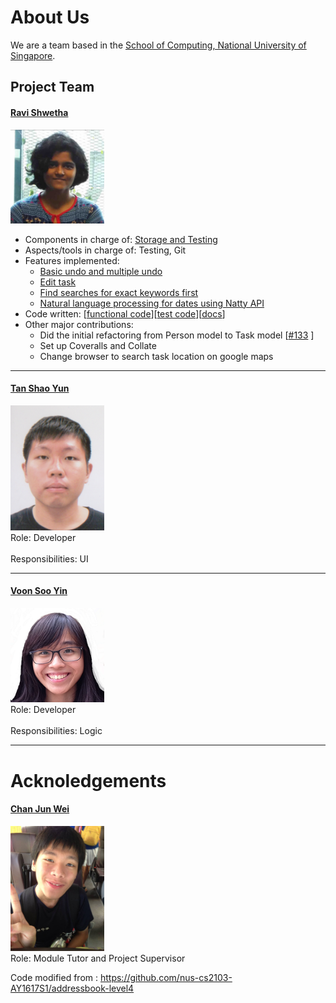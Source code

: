 # About Us

We are a team based in the [School of Computing, National University of Singapore](http://www.comp.nus.edu.sg).

## Project Team

#### [Ravi Shwetha](http://github.com/ravishwetha) 
<img src="images/RaviShwetha.jpg" width="150"><br>

* Components in charge of: [Storage and Testing](https://github.com/se-edu/addressbook-level4/blob/master/docs/DeveloperGuide.md#storage-component)
* Aspects/tools in charge of: Testing, Git
* Features implemented:
   * [Basic undo and multiple undo](https://github.com/se-edu/addressbook-level4/blob/master/docs/UserGuide.md#listing-all-persons--list)
   * [Edit task](https://github.com/se-edu/addressbook-level4/blob/master/docs/UserGuide.md#deleting-a-person--delete)
   * [Find searches for exact keywords first](https://github.com/se-edu/addressbook-level4/blob/master/docs/UserGuide.md#deleting-a-person--delete)
   * [Natural language processing for dates using Natty API](https://github.com/se-edu/addressbook-level4/blob/master/docs/UserGuide.md#deleting-a-person--delete)
* Code written: [[functional code](A0146130W.md)][[test code](A0146130W.md)][[docs](A0146130W.md)]
* Other major contributions:
  * Did the initial refactoring from Person model to Task model [[#133](https://github.com/se-edu/addressbook-level4/pull/152) ]
  * Set up Coveralls and Collate
  * Change browser to search task location on google maps
  
-----

#### [Tan Shao Yun](http://github.com/shaocloud)
<img src="images/ShaoYun.jpg" width="150"><br>
Role: Developer <br>  
Responsibilities: UI

-----

#### [Voon Soo Yin](http://github.com/tessav) 
<img src="images/SooYin.jpg" width="150"><br>
 Role: Developer <br>  
 Responsibilities: Logic
 
 -----

# Acknoledgements

#### [Chan Jun Wei](http://github.com/chanjunweimy) 
<img src="images/ChanJunWei.jpg" width="150"><br>
 Role: Module Tutor and Project Supervisor <br>  

Code modified from : https://github.com/nus-cs2103-AY1617S1/addressbook-level4
